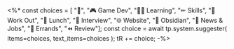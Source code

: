 <%*
const choices = [
    "🔳",
    "🎮 Game Dev",
    "👨‍🎓 Learning",
    "✏ Skills",
    "💪 Work Out",
    "🍗 Lunch",
    "💬 Interview",
    "🌐 Website",
    "🔮 Obsidian",
    "📰 News & Jobs",
    "🚗 Errands",
    "⏪ Review"];
const choice = await tp.system.suggester(
    items=choices, text_items=choices
);
tR += choice;
-%>